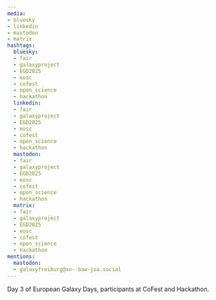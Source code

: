 ```yaml
---
media:
- bluesky
- linkedin
- mastodon
- matrix
hashtags:
  bluesky:
  - fair
  - galaxyproject
  - EGD2025
  - eosc
  - cofest
  - open_science
  - hackathon
  linkedin:
  - fair
  - galaxyproject
  - EGD2025
  - eosc
  - cofest
  - open_science
  - hackathon
  mastodon:
  - fair
  - galaxyproject
  - EGD2025
  - eosc
  - cofest
  - open_science
  - hackathon
  matrix:
  - fair
  - galaxyproject
  - EGD2025
  - eosc
  - cofest
  - open_science
  - hackathon
mentions:
  mastodon:
  - galaxyfreiburg@xn--baw-joa.social
---
```


Day 3 of European Galaxy Days, participants at CoFest and Hackathon.
